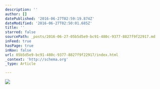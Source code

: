 ```yaml
---
description: ''
author: []
datePublished: '2016-06-27T02:59:19.874Z'
dateModified: '2016-06-27T02:50:01.685Z'
title: ''
starred: false
sourcePath: _posts/2016-06-27-05b5d5e9-bc91-480c-9377-8827f9f22917.md
inFeed: true
hasPage: true
inNav: false
url: 05b5d5e9-bc91-480c-9377-8827f9f22917/index.html
_context: 'http://schema.org'
_type: Article

---
```

![](https://the-grid-user-content.s3-us-west-2.amazonaws.com/35583120-7710-4acc-b7af-fad3dd3476c8.png)